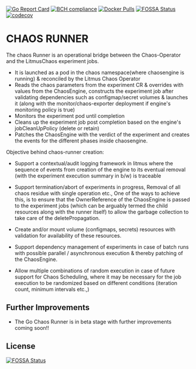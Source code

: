 [![Go Report Card](https://goreportcard.com/badge/github.com/litmuschaos/chaos-runner)](https://goreportcard.com/report/github.com/litmuschaos/chaos-runner)
[![BCH compliance](https://bettercodehub.com/edge/badge/litmuschaos/chaos-runner?branch=master)](https://bettercodehub.com/)
[![Docker Pulls](https://img.shields.io/docker/pulls/litmuschaos/chaos-runner.svg)](https://hub.docker.com/r/litmuschaos/chaos-runner)
[![FOSSA Status](https://app.fossa.io/api/projects/git%2Bgithub.com%2Flitmuschaos%2Fchaos-runner.svg?type=shield)](https://app.fossa.io/projects/git%2Bgithub.com%2Flitmuschaos%2Fchaos-runner?ref=badge_shield)
[![codecov](https://codecov.io/gh/litmuschaos/chaos-runner/branch/master/graph/badge.svg)](https://codecov.io/gh/litmuschaos/chaos-runner)


# CHAOS RUNNER

The chaos Runner is an operational bridge between the Chaos-Operator and the LitmusChaos experiment jobs. 

- It is launched as a pod in the chaos namespace(where chaosengine is running) & reconciled by the Litmus Chaos Operator
- Reads the chaos parameters from the experiment CR & overrides with values from the ChaosEngine, constructs the experiment job after 
  validating dependencies such as configmap/secret volumes & launches it (along with the monitor/chaos-exporter deployment if engine's monitoring policy is true)
- Monitors the experiment pod until completion
- Cleans up the experiment job post completion based on the engine's jobCleanUpPolicy (delete or retain)
- Patches the ChaosEngine with the verdict of the experiment and creates the events for the different phases inside chaosengine. 

Objective behind chaos-runner creation:

- Support a contextual/audit logging framework in litmus where the sequence of events from creation of the engine to its eventual removal 
  (with the experiment execution summary in b/w) is traceable

- Support termination/abort of experiments in progress, Removal of all chaos residue with single operation etc., One of the ways to achieve 
  this, is to ensure that the OwnerReference of the ChaosEngine is passed to the experiment jobs (which can be arguably termed the child resources 
  along with the runner itself) to allow the garbage collection to take care of the deletePropagation.

- Create and/or mount volume (configmaps, secrets) resources with validation for availability of these resources.

- Support dependency management of experiments in case of batch runs with possible parallel / asynchronous execution & thereby patching of the ChaosEngine.

- Allow multiple combinations of random execution in case of future support for Chaos Scheduling, where it may be necessary for the job execution to be 
  randomized based on different conditions (iteration count, minimum intervals etc.,)

## Further Improvements 

- The Go Chaos Runner is in beta stage with further improvements coming soon!! 

## License
[![FOSSA Status](https://app.fossa.io/api/projects/git%2Bgithub.com%2Flitmuschaos%2Fchaos-runner.svg?type=large)](https://app.fossa.io/projects/git%2Bgithub.com%2Flitmuschaos%2Fchaos-runner?ref=badge_large)